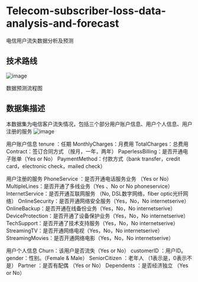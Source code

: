 # Telecom-subscriber-loss-data-analysis-and-forecast
电信用户流失数据分析及预测
## 技术路线
 ![image](https://github.com/user-attachments/assets/67bce440-ab56-4282-9bdd-b5ee9f90495e)

数据预测流程图
## 数据集描述
本数据集为电信客户流失情况，包括三个部分用户账户信息、用户个人信息、用户注册的服务
 ![image](https://github.com/user-attachments/assets/62d8c63a-7431-4f1c-b1a5-696e226acb18)

用户账户信息
tenure ：任期 
MonthlyCharges：月费用
TotalCharges：总费用
Contract：签订合同方式 （按月，一年，两年）
PaperlessBilling：是否开通电子账单（Yes or No）
PaymentMethod：付款方式（bank transfer，credit card，electronic check，mailed check）

用户注册的服务
PhoneService ：是否开通电话服务业务 （Yes or No）
MultipleLines：是否开通了多线业务（Yes 、No or No phoneservice）
InternetService：是否开通互联网服务 （No, DSL数字网络，fiber optic光纤网络）
OnlineSecurity：是否开通网络安全服务（Yes，No，No internetserive）
OnlineBackup：是否开通在线备份业务（Yes，No，No internetserive）
DeviceProtection：是否开通了设备保护业务（Yes，No，No internetserive）
TechSupport：是否开通了技术支持服务（Yes，No，No internetserive）
StreamingTV：是否开通网络电视（Yes，No，No internetserive）
StreamingMovies：是否开通网络电影（Yes，No，No internetserive）

用户个人信息
Churn：该用户是否流失（Yes or No） 
customerID ：用户ID。
gender：性别。（Female & Male）
SeniorCitizen ：老年人 （1表示是，0表示不是）
Partner ：是否有配偶 （Yes or No）
Dependents ：是否经济独立 （Yes or No）
